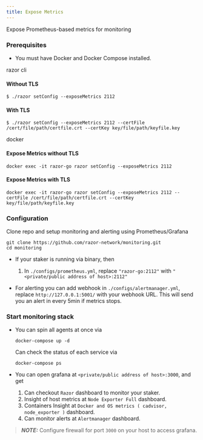 ```yaml
---
title: Expose Metrics
---
```


Expose Prometheus-based metrics for monitoring

### Prerequisites

- You must have Docker and Docker Compose installed.

razor cli

#### Without TLS

```
$ ./razor setConfig --exposeMetrics 2112
```

#### With TLS

```
$ ./razor setConfig --exposeMetrics 2112 --certFile /cert/file/path/certfile.crt --certKey key/file/path/keyfile.key
```

docker

#### Expose Metrics without TLS

```
docker exec -it razor-go razor setConfig --exposeMetrics 2112
```

#### Expose Metrics with TLS

```
docker exec -it razor-go razor setConfig --exposeMetrics 2112 --certFile /cert/file/path/certfile.crt --certKey key/file/path/keyfile.key
```

### Configuration

Clone repo and setup monitoring and alerting using Prometheus/Grafana

```
git clone https://github.com/razor-network/monitoring.git
cd monitoring
```

- If your staker is running via binary, then

  1. In `./configs/prometheus.yml`, replace `"razor-go:2112"` with `"<private/public address of host>:2112"`

- For alerting you can add webhook in `./configs/alertmanager.yml`, replace `http://127.0.0.1:5001/` with your webhook URL. This will send you an alert in every 5min if metrics stops.

### Start monitoring stack

- You can spin all agents at once via

  ```
  docker-compose up -d
  ```

  Can check the status of each service via

  ```
  docker-compose ps
  ```

- You can open grafana at `<private/public address of host>:3000`, and get
  1. Can checkout `Razor` dashboard to monitor your staker.
  2. Insight of host metrics at `Node Exporter Full` dashboard.
  3. Containers Insight at `Docker and OS metrics ( cadvisor, node_exporter )` dashboard.
  4. Can monitor alerts at `Alertmanager` dashboard.

> **_NOTE:_** Configure firewall for port `3000` on your host to access grafana.
